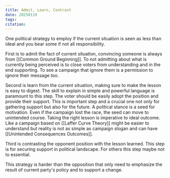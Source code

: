 ```yaml
---
title: Admit, Learn, Contrast
date: 20250119
tags: 
citation:
---
```

One political strategy to employ if the current situation is seen as less than ideal and you bear some if not all responsibility.

First is to admit the fact of current situation, convincing someone is always from [[Common Ground Beginning]]. To not admitting about what is currently being perceived is to close voters from understanding and in the end supporting. To see a campaign that ignore them is a permission to ignore their message too.

Second is learn from the current situation, making sure to make the lesson is easy to digest. The skill to explain in simple and powerful language is paramount to this step. The voter should be easily adopt the position and provide their support. This is important step and a crucial one not only for gathering support but also for the future. A political stance is a seed for motivation. Even if the campaign lost the race, the seed can move to unintended course. Taking the right lesson is imperative to ideal outcome. Like a campaign based on [[Laffer Curve Theory]] might be easier to understand but reality is not as simple as campaign slogan and can have [[Unintended Consequences Outcomes]].

Third is contrasting the opponent position with the lesson learned. This step is for securing support in political landscape. For others this step maybe not to essential.

This strategy is harder than the opposition that only need to emphasize the result of current party's policy and to support a change.